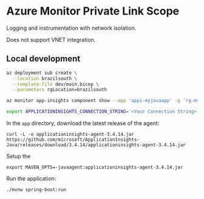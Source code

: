 # Azure Monitor Private Link Scope

Logging and instrumentation with network isolation.

Does not support VNET integration.

## Local development

```sh
az deployment sub create \
  --location brazilsouth \
  --template-file dev/main.bicep \
  --parameters rgLocation=brazilsouth
```

```sh
az monitor app-insights component show --app 'appi-myjavaapp' -g 'rg-myjavaapp' --query 'connectionString' -o tsv
```

```sh
export APPLICATIONINSIGHTS_CONNECTION_STRING='<Your Connection String>'
```

In the `app` directory, download the latest release of the agent: 

```
curl -L -o applicationinsights-agent-3.4.14.jar https://github.com/microsoft/ApplicationInsights-Java/releases/download/3.4.14/applicationinsights-agent-3.4.14.jar
```

Setup the 

```
export MAVEN_OPTS=-javaagent:applicationinsights-agent-3.4.14.jar
```

Run the application:

```sh
./mvnw spring-boot:run
```